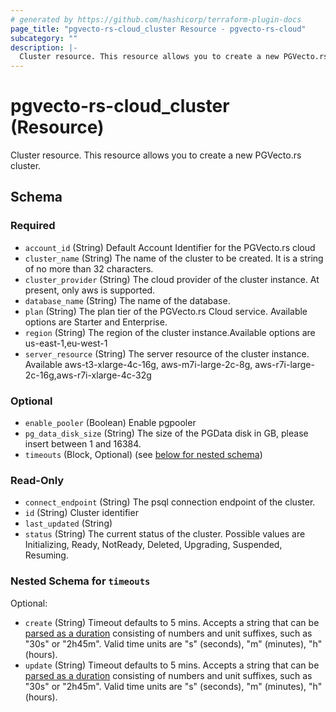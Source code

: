 ```yaml
---
# generated by https://github.com/hashicorp/terraform-plugin-docs
page_title: "pgvecto-rs-cloud_cluster Resource - pgvecto-rs-cloud"
subcategory: ""
description: |-
  Cluster resource. This resource allows you to create a new PGVecto.rs cluster.
---
```


# pgvecto-rs-cloud_cluster (Resource)

Cluster resource. This resource allows you to create a new PGVecto.rs cluster.



<!-- schema generated by tfplugindocs -->
## Schema

### Required

- `account_id` (String) Default Account Identifier for the PGVecto.rs cloud
- `cluster_name` (String) The name of the cluster to be created. It is a string of no more than 32 characters.
- `cluster_provider` (String) The cloud provider of the cluster instance. At present, only aws is supported.
- `database_name` (String) The name of the database.
- `plan` (String) The plan tier of the PGVecto.rs Cloud service. Available options are Starter and Enterprise.
- `region` (String) The region of the cluster instance.Available options are us-east-1,eu-west-1
- `server_resource` (String) The server resource of the cluster instance. Available aws-t3-xlarge-4c-16g, aws-m7i-large-2c-8g, aws-r7i-large-2c-16g,aws-r7i-xlarge-4c-32g

### Optional

- `enable_pooler` (Boolean) Enable pgpooler
- `pg_data_disk_size` (String) The size of the PGData disk in GB, please insert between 1 and 16384.
- `timeouts` (Block, Optional) (see [below for nested schema](#nestedblock--timeouts))

### Read-Only

- `connect_endpoint` (String) The psql connection endpoint of the cluster.
- `id` (String) Cluster identifier
- `last_updated` (String)
- `status` (String) The current status of the cluster. Possible values are Initializing, Ready, NotReady, Deleted, Upgrading, Suspended, Resuming.

<a id="nestedblock--timeouts"></a>
### Nested Schema for `timeouts`

Optional:

- `create` (String) Timeout defaults to 5 mins. Accepts a string that can be [parsed as a duration](https://pkg.go.dev/time#ParseDuration) consisting of numbers and unit suffixes, such as "30s" or "2h45m". Valid time units are "s" (seconds), "m" (minutes), "h" (hours).
- `update` (String) Timeout defaults to 5 mins. Accepts a string that can be [parsed as a duration](https://pkg.go.dev/time#ParseDuration) consisting of numbers and unit suffixes, such as "30s" or "2h45m". Valid time units are "s" (seconds), "m" (minutes), "h" (hours).
